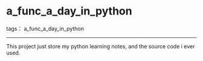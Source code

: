 # a_func_a_day_in_python


tags： a_func_a_day_in_python

---

This project just store my python learning notes, and the source code i ever used. 
